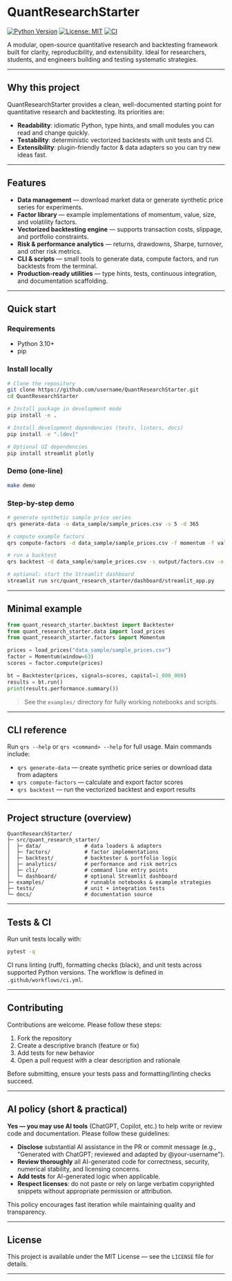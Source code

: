 # QuantResearchStarter

[![Python Version](https://img.shields.io/badge/python-3.10%2B-blue)](https://www.python.org/)
[![License: MIT](https://img.shields.io/badge/license-MIT-green)](LICENSE)
[![CI](https://github.com/username/QuantResearchStarter/actions/workflows/ci.yml/badge.svg)](https://github.com/username/QuantResearchStarter/actions)

A modular, open-source quantitative research and backtesting framework built for clarity, reproducibility, and extensibility. Ideal for researchers, students, and engineers building and testing systematic strategies.

---

## Why this project

QuantResearchStarter provides a clean, well-documented starting point for quantitative research and backtesting. Its priorities are:

* **Readability**: idiomatic Python, type hints, and small modules you can read and change quickly.
* **Testability**: deterministic vectorized backtests with unit tests and CI.
* **Extensibility**: plugin-friendly factor & data adapters so you can try new ideas fast.

---

## Features

* **Data management** — download market data or generate synthetic price series for experiments.
* **Factor library** — example implementations of momentum, value, size, and volatility factors.
* **Vectorized backtesting engine** — supports transaction costs, slippage, and portfolio constraints.
* **Risk & performance analytics** — returns, drawdowns, Sharpe, turnover, and other risk metrics.
* **CLI & scripts** — small tools to generate data, compute factors, and run backtests from the terminal.
* **Production-ready utilities** — type hints, tests, continuous integration, and documentation scaffolding.

---

## Quick start

### Requirements

* Python 3.10+
* pip

### Install locally

```bash
# Clone the repository
git clone https://github.com/username/QuantResearchStarter.git
cd QuantResearchStarter

# Install package in development mode
pip install -e .

# Install development dependencies (tests, linters, docs)
pip install -e ".[dev]"

# Optional UI dependencies
pip install streamlit plotly
```

### Demo (one-line)

```bash
make demo
```

### Step-by-step demo

```bash
# generate synthetic sample price series
qrs generate-data -o data_sample/sample_prices.csv -s 5 -d 365

# compute example factors
qrs compute-factors -d data_sample/sample_prices.csv -f momentum -f value -o output/factors.csv

# run a backtest
qrs backtest -d data_sample/sample_prices.csv -s output/factors.csv -o output/backtest_results.json

# optional: start the Streamlit dashboard
streamlit run src/quant_research_starter/dashboard/streamlit_app.py
```

---

## Minimal example

```python
from quant_research_starter.backtest import Backtester
from quant_research_starter.data import load_prices
from quant_research_starter.factors import Momentum

prices = load_prices("data_sample/sample_prices.csv")
factor = Momentum(window=63)
scores = factor.compute(prices)

bt = Backtester(prices, signals=scores, capital=1_000_000)
results = bt.run()
print(results.performance.summary())
```

> See the `examples/` directory for fully working notebooks and scripts.

---

## CLI reference

Run `qrs --help` or `qrs <command> --help` for full usage. Main commands include:

* `qrs generate-data` — create synthetic price series or download data from adapters
* `qrs compute-factors` — calculate and export factor scores
* `qrs backtest` — run the vectorized backtest and export results

---

## Project structure (overview)

```
QuantResearchStarter/
├─ src/quant_research_starter/
│  ├─ data/              # data loaders & adapters
│  ├─ factors/           # factor implementations
│  ├─ backtest/          # backtester & portfolio logic
│  ├─ analytics/         # performance and risk metrics
│  ├─ cli/               # command line entry points
│  └─ dashboard/         # optional Streamlit dashboard
├─ examples/             # runnable notebooks & example strategies
├─ tests/                # unit + integration tests
└─ docs/                 # documentation source
```

---

## Tests & CI

Run unit tests locally with:

```bash
pytest -q
```

CI runs linting (ruff), formatting checks (black), and unit tests across supported Python versions. The workflow is defined in `.github/workflows/ci.yml`.

---

## Contributing

Contributions are welcome. Please follow these steps:

1. Fork the repository
2. Create a descriptive branch (feature or fix)
3. Add tests for new behavior
4. Open a pull request with a clear description and rationale

Before submitting, ensure your tests pass and formatting/linting checks succeed.

---

## AI policy (short & practical)

**Yes — you may use AI tools** (ChatGPT, Copilot, etc.) to help write or review code and documentation. Please follow these guidelines:

* **Disclose** substantial AI assistance in the PR or commit message (e.g., "Generated with ChatGPT; reviewed and adapted by @your-username").
* **Review thoroughly** all AI-generated code for correctness, security, numerical stability, and licensing concerns.
* **Add tests** for AI-generated logic when applicable.
* **Respect licenses**: do not paste or rely on large verbatim copyrighted snippets without appropriate permission or attribution.

This policy encourages fast iteration while maintaining quality and transparency.

---

## License

This project is available under the MIT License — see the `LICENSE` file for details.

---
